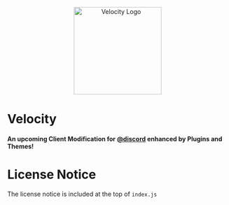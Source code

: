 <p align="center">
  <img width="200" src="https://velocity-discord.netlify.app/assets/icon.png" alt="Velocity Logo">
</p>

# Velocity
#### An upcoming Client Modification for [@discord](https://github.com/discord) enhanced by Plugins and Themes!

# License Notice
The license notice is included at the top of `index.js`
